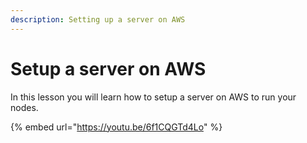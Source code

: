 ```yaml
---
description: Setting up a server on AWS
---
```


# Setup a server on AWS

In this lesson you will learn how to setup a server on AWS to run your nodes.   


{% embed url="https://youtu.be/6f1CQGTd4Lo" %}



